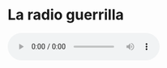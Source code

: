 
# La radio guerrilla
<audio controls autoplay>
<!DOCTYPE html>
<html lang="en">
<head>
    <meta charset="utf-8">
    <title>Embedding Audio into an HTML Page</title>
</head>
<body>
	<audio controls="controls" src="http://giss.tv:8000/guerrillaradio.ogg">
        Your browser does not support the HTML5 audio element.
    </audio>
</body>
</html> 

<p>
<p>   


<p>
<p>   
   <a href="http://giss.tv:8000/guerrillaradio.ogg">navegadores guerrilleros</a>     
<p>
<p>   
   <a href="https://guerrillaradio.github.io/prendeunaradio/">navegador blanco</a>   
   
   
